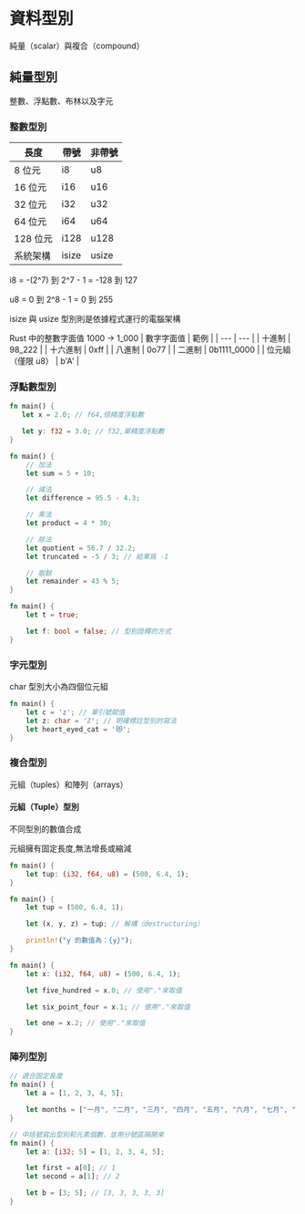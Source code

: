 # 資料型別

純量（scalar）與複合（compound）

## 純量型別

整數、浮點數、布林以及字元

### 整數型別

| 長度     | 帶號  | 非帶號 |
| -------- | ----- | ------ |
| 8 位元   | i8    | u8     |
| 16 位元  | i16   | u16    |
| 32 位元  | i32   | u32    |
| 64 位元  | i64   | u64    |
| 128 位元 | i128  | u128   |
| 系統架構 | isize | usize  |

i8 = -(2^7) 到 2^7 - 1 = -128 到 127

u8 = 0 到 2^8 - 1 = 0 到 255

isize 與 usize 型別則是依據程式運行的電腦架構

Rust 中的整數字面值 1000 -> 1_000
| 數字字面值 | 範例 |
| --- | --- |
| 十進制 | 98_222 |
| 十六進制 | 0xff |
| 八進制 | 0o77 |
| 二進制 | 0b1111_0000 |
| 位元組（僅限 u8） | b'A' |

### 浮點數型別

```rust
fn main() {
   let x = 2.0; // f64,倍精度浮點數

   let y: f32 = 3.0; // f32,單精度浮點數
}
```

```rust
fn main() {
    // 加法
    let sum = 5 + 10;

    // 減法
    let difference = 95.5 - 4.3;

    // 乘法
    let product = 4 * 30;

    // 除法
    let quotient = 56.7 / 32.2;
    let truncated = -5 / 3; // 結果爲 -1

    // 取餘
    let remainder = 43 % 5;
}
```

```rust
fn main() {
    let t = true;

    let f: bool = false; // 型別詮釋的方式
}
```

### 字元型別

char 型別大小為四個位元組

```rust
fn main() {
    let c = 'z'; // 單引號賦值
    let z: char = 'ℤ'; // 明確標註型別的寫法
    let heart_eyed_cat = '😻';
}
```

### 複合型別

元組（tuples）和陣列（arrays）

#### 元組（Tuple）型別

不同型別的數值合成

元組擁有固定長度,無法增長或縮減

```rust
fn main() {
    let tup: (i32, f64, u8) = (500, 6.4, 1);
}
```

```rust
fn main() {
    let tup = (500, 6.4, 1);

    let (x, y, z) = tup; // 解構（destructuring）

    println!("y 的數值為：{y}");
}
```

```rust
fn main() {
    let x: (i32, f64, u8) = (500, 6.4, 1);

    let five_hundred = x.0; // 使用"."來取值

    let six_point_four = x.1; // 使用"."來取值

    let one = x.2; // 使用"."來取值
}
```

### 陣列型別

```rust
// 適合固定長度
fn main() {
    let a = [1, 2, 3, 4, 5];

    let months = ["一月", "二月", "三月", "四月", "五月", "六月", "七月", "八月", "九月", "十月", "十一月", "十二月"];
}
```

```rust
// 中括號寫出型別和元素個數，並用分號區隔開來
fn main() {
    let a: [i32; 5] = [1, 2, 3, 4, 5];

    let first = a[0]; // 1
    let second = a[1]; // 2

    let b = [3; 5]; // [3, 3, 3, 3, 3]
}
```
